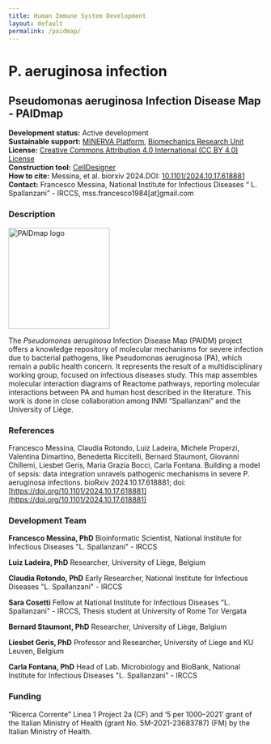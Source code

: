 ```yaml
---
title: Human Immune System Development
layout: default
permalink: /paidmap/
---
```


# P. aeruginosa infection

## Pseudomonas aeruginosa Infection Disease Map - PAIDmap

**Development status:** Active development\
**Sustainable support:** [MINERVA Platform](https://minerva.pages.uni.lu/), [Biomechanics Research Unit](http://www.biomech.ulg.ac.be/)\
**License:** [Creative Commons Attribution 4.0 International (CC BY 4.0) License](https://creativecommons.org/licenses/by/4.0/)\
**Construction tool:** [CellDesigner](https://www.celldesigner.org/)\
**How to cite:** Messina, et al. biorxiv 2024.DOI: [10.1101/2024.10.17.618881](https://doi.org/10.1101/2024.10.17.618881)\
**Contact:** Francesco Messina, National Institute for Infectious Diseases “ L. Spallanzani” - IRCCS, mss.francesco1984[at]gmail.com

### Description

<tr>
<td style="width: 3000px"> 
<img src="/images/projects/PAIDmap_logo.png" alt="PAIDmap logo" height="200px"/></a>
</td>
</tr>

The *Pseudomonas aeruginosa* Infection Disease Map (PAIDM) project offers a knowledge repository of molecular mechanisms for severe infection due to bacterial pathogens, like Pseudomonas aeruginosa (PA), which remain a public health concern. It represents the result of a multidisciplinary working group, focused on infectious diseases study. This map assembles molecular interaction diagrams of Reactome pathways, reporting molecular interactions between PA and human host described in the literature. This work is done in close collaboration among INMI “Spallanzani” and the University of Liège.

### **References**

Francesco Messina, Claudia Rotondo, Luiz Ladeira, Michele Properzi, Valentina Dimartino, Benedetta Riccitelli, Bernard Staumont, Giovanni Chillemi, Liesbet Geris, Maria Grazia Bocci, Carla Fontana. Building a model of sepsis: data integration unravels pathogenic mechanisms in severe P. aeruginosa infections. bioRxiv 2024.10.17.618881; doi: [https://doi.org/10.1101/2024.10.17.618881](https://doi.org/10.1101/2024.10.17.618881)

### **Development Team**

**Francesco Messina, PhD**
Bioinformatic Scientist, National Institute for Infectious Diseases "L. Spallanzani" - IRCCS

**Luiz Ladeira, PhD**
Researcher, University of Liège, Belgium

**Claudia Rotondo, PhD**
Early Researcher, National Institute for Infectious Diseases "L. Spallanzani" - IRCCS

**Sara Cosetti**
Fellow at National Institute for Infectious Diseases "L. Spallanzani" - IRCCS, Thesis student at University of Rome Tor Vergata

**Bernard Staumont, PhD**
Researcher, University of Liège, Belgium

**Liesbet Geris, PhD**
Professor and Researcher, University of Liege and KU Leuven, Belgium

**Carla Fontana, PhD**
Head of Lab. Microbiology and BioBank, National Institute for Infectious Diseases "L. Spallanzani" - IRCCS

### Funding

“Ricerca Corrente” Linea 1 Project 2a (CF) and ‘5 per 1000–2021’ grant of the Italian Ministry of Health (grant No. 5M-2021-23683787) (FM) by the Italian Ministry of Health.
